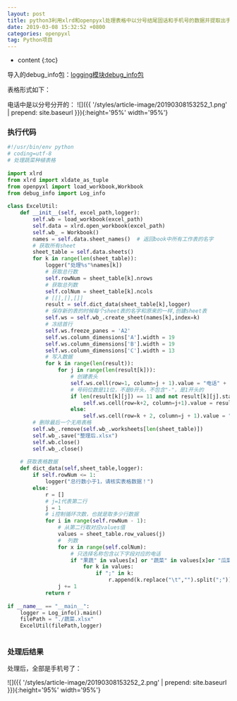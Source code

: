 ```yaml
---
layout: post
title: python3利用xlrd和openpyxl处理表格中以分号结尾固话和手机号的数据并提取出手机号
date: 2019-03-08 15:32:52 +0800
categories: openpyxl
tag: Python项目
---
```


* content
{:toc}


<!-- ![]({{ '/styles/article-image/20190308153252_1.jpg' | prepend: site.baseurl }}){:height='80%' width='80%'} -->


导入的debug_info包：[logging模块debug_info包](/2019/03/08/python-logging模块打印log日志到文件和屏幕/)

表格形式如下：

电话中是以分号分开的：
![]({{ '/styles/article-image/20190308153252_1.png' | prepend: site.baseurl }}){:height='95%' width='95%'}

### 执行代码 ###

```py
#!/usr/bin/env python
# coding=utf-8
# 处理蔬菜种植表格
 
import xlrd
from xlrd import xldate_as_tuple
from openpyxl import load_workbook,Workbook
from debug_info import Log_info
 
class ExcelUtil:
    def __init__(self, excel_path,logger):
        self.wb = load_workbook(excel_path)
        self.data = xlrd.open_workbook(excel_path)
        self.wb_ = Workbook()
        names = self.data.sheet_names()  # 返回book中所有工作表的名字
        # 获取所有sheet
        sheet_table = self.data.sheets()
        for k in range(len(sheet_table)):
            logger("处理%s"%names[k])
            # 获取总行数
            self.rowNum = sheet_table[k].nrows
            # 获取总列数
            self.colNum = sheet_table[k].ncols
            # [[],[],[]]
            result = self.dict_data(sheet_table[k],logger)
            # 保存新的表的时候每个sheet表的名字和原来的一样,创建sheet表
            self.ws = self.wb_.create_sheet(names[k],index=k)
            # 冻结首行
            self.ws.freeze_panes = 'A2'
            self.ws.column_dimensions['A'].width = 19
            self.ws.column_dimensions['B'].width = 19
            self.ws.column_dimensions['C'].width = 13
            # 写入数据
            for k in range(len(result)):
                for j in range(len(result[k])):
                    # 创建表头
                    self.ws.cell(row=1, column=j + 1).value = "电话" + str(j + 1)
                    # 号码位数是11位，不是0开头，不包含"-"，是1开头的
                    if len(result[k][j]) == 11 and not result[k][j].startswith("0")and "-" not in result[k][j] and result[k][j].startswith("1"):
                        self.ws.cell(row=k+2, column=j+1).value = result[k][j]
                    else:
                        self.ws.cell(row=k + 2, column=j + 1).value = "不满足要求"
        # 删除最后一个无用表格
        self.wb_.remove(self.wb_.worksheets[len(sheet_table)])
        self.wb_.save("整理后.xlsx")
        self.wb.close()
        self.wb_.close()
 
    # 获取表格数据
    def dict_data(self,sheet_table,logger):
        if self.rowNum <= 1:
            logger("总行数小于1，请核实表格数据！")
        else:
            r = []
            # j=1代表第二行
            j = 1
            # i控制循环次数，也就是取多少行数据
            for i in range(self.rowNum - 1):
                # 从第二行取对应values值
                values = sheet_table.row_values(j)
                #  列数
                for x in range(self.colNum):
                    # 只选择名称包含以下字段对应的电话
                    if "果蔬" in values[x] or "蔬菜" in values[x]or "瓜菜" in values[x]:
                        for k in values:
                            if ";" in k:
                                r.append(k.replace("\t","").split(";"))
                j += 1
            return r
 
if __name__ == "__main__":
    logger = Log_info().main()
    filePath = "./蔬菜.xlsx"
    ExcelUtil(filePath,logger)
 
```

### 处理后结果 ###

处理后，全部是手机号了：

![]({{ '/styles/article-image/20190308153252_2.png' | prepend: site.baseurl }}){:height='95%' width='95%'}
